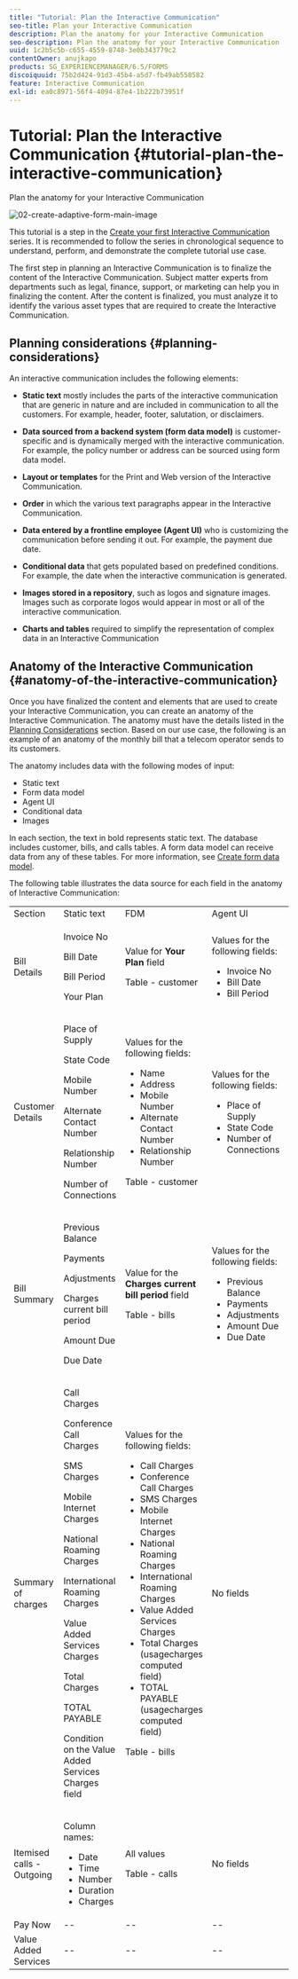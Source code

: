 ```yaml
---
title: "Tutorial: Plan the Interactive Communication"
seo-title: Plan your Interactive Communication
description: Plan the anatomy for your Interactive Communication
seo-description: Plan the anatomy for your Interactive Communication
uuid: 1c2b5c5b-c655-4559-8748-3e0b343779c2
contentOwner: anujkapo
products: SG_EXPERIENCEMANAGER/6.5/FORMS
discoiquuid: 75b2d424-91d3-45b4-a5d7-fb49ab558582
feature: Interactive Communication
exl-id: ea0c8971-56f4-4094-87e4-1b222b73951f
---
```

# Tutorial: Plan the Interactive Communication {#tutorial-plan-the-interactive-communication}

Plan the anatomy for your Interactive Communication

 ![02-create-adaptive-form-main-image](assets/02-create-adaptive-form-main-image.png)

This tutorial is a step in the [Create your first Interactive Communication](/help/forms/using/create-your-first-interactive-communication.md) series. It is recommended to follow the series in chronological sequence to understand, perform, and demonstrate the complete tutorial use case.

The first step in planning an Interactive Communication is to finalize the content of the Interactive Communication. Subject matter experts from departments such as legal, finance, support, or marketing can help you in finalizing the content. After the content is finalized, you must analyze it to identify the various asset types that are required to create the Interactive Communication.

## Planning considerations {#planning-considerations}

An interactive communication includes the following elements:

* **Static text** mostly includes the parts of the interactive communication that are generic in nature and are included in communication to all the customers. For example, header, footer, salutation, or disclaimers.
* **Data sourced from a backend system (form data model)** is customer-specific and is dynamically merged with the interactive communication. For example, the policy number or address can be sourced using form data model.
* **Layout or templates** for the Print and Web version of the Interactive Communication.
* **Order** in which the various text paragraphs appear in the Interactive Communication.
* **Data entered by a frontline employee (Agent UI)** who is customizing the communication before sending it out. For example, the payment due date.

* **Conditional data** that gets populated based on predefined conditions. For example, the date when the interactive communication is generated.
* **Images stored in a repository**, such as logos and signature images. Images such as corporate logos would appear in most or all of the interactive communication.
* **Charts and tables** required to simplify the representation of complex data in an Interactive Communication

## Anatomy of the Interactive Communication {#anatomy-of-the-interactive-communication}

Once you have finalized the content and elements that are used to create your Interactive Communication, you can create an anatomy of the Interactive Communication. The anatomy must have the details listed in the [Planning Considerations](/help/forms/using/planning-interactive-communications.md#planning-considerations) section. Based on our use case, the following is an example of an anatomy of the monthly bill that a telecom operator sends to its customers.

The anatomy includes data with the following modes of input:

* Static text
* Form data model
* Agent UI
* Conditional data
* Images

In each section, the text in bold represents static text. The database includes customer, bills, and calls tables. A form data model can receive data from any of these tables. For more information, see [Create form data model](/help/forms/using/create-form-data-model0.md).

The following table illustrates the data source for each field in the anatomy of Interactive Communication:

<table>
 <tbody>
  <tr>
   <td>Section</td>
   <td>Static text</td>
   <td>FDM </td>
   <td>Agent UI</td>
   <td>Images</td>
  </tr>
  <tr>
   <td>Bill Details</td>
   <td><p>Invoice No</p> <p>Bill Date</p> <p>Bill Period</p> <p>Your Plan</p> </td>
   <td><p>Value for <strong>Your Plan </strong>field</p> <p>Table - customer</p> </td>
   <td><p>Values for the following fields:</p>
    <ul>
     <li>Invoice No</li>
     <li>Bill Date</li>
     <li>Bill Period</li>
    </ul> <p> </p> </td>
   <td>--</td>
  </tr>
  <tr>
   <td>Customer Details</td>
   <td><p>Place of Supply</p> <p>State Code</p> <p>Mobile Number</p> <p>Alternate Contact Number</p> <p>Relationship Number</p> <p>Number of Connections</p> </td>
   <td><p>Values for the following fields:</p>
    <ul>
     <li>Name</li>
     <li>Address</li>
     <li>Mobile Number</li>
     <li>Alternate Contact Number</li>
     <li>Relationship Number</li>
    </ul> <p>Table - customer</p> </td>
   <td><p>Values for the following fields:</p>
    <ul>
     <li>Place of Supply</li>
     <li>State Code</li>
     <li>Number of Connections</li>
    </ul> </td>
   <td>--</td>
  </tr>
  <tr>
   <td>Bill Summary</td>
   <td><p>Previous Balance</p> <p>Payments</p> <p>Adjustments</p> <p>Charges current bill period</p> <p>Amount Due</p> <p>Due Date</p> </td>
   <td><p>Value for the <strong>Charges current bill period </strong> field</p> <p>Table - bills</p> </td>
   <td><p>Values for the following fields:</p>
    <ul>
     <li>Previous Balance</li>
     <li>Payments</li>
     <li>Adjustments</li>
     <li>Amount Due</li>
     <li>Due Date</li>
    </ul> </td>
   <td>--</td>
  </tr>
  <tr>
   <td>Summary of charges</td>
   <td><p>Call Charges</p> <p>Conference Call Charges</p> <p>SMS Charges </p> <p>Mobile Internet Charges</p> <p>National Roaming Charges</p> <p>International Roaming Charges</p> <p>Value Added Services Charges</p> <p>Total Charges</p> <p>TOTAL PAYABLE</p> <p>Condition on the Value Added Services Charges field</p> </td>
   <td><p>Values for the following fields:</p>
    <ul>
     <li>Call Charges</li>
     <li>Conference Call Charges</li>
     <li>SMS Charges </li>
     <li>Mobile Internet Charges</li>
     <li>National Roaming Charges</li>
     <li>International Roaming Charges</li>
     <li>Value Added Services Charges</li>
     <li>Total Charges (usagecharges computed field)</li>
     <li>TOTAL PAYABLE (usagecharges computed field)</li>
    </ul> <p>Table - bills</p> </td>
   <td>No fields</td>
   <td>--</td>
  </tr>
  <tr>
   <td>Itemised calls - Outgoing</td>
   <td><p>Column names:</p>
    <ul>
     <li>Date</li>
     <li>Time</li>
     <li>Number</li>
     <li>Duration</li>
     <li>Charges</li>
    </ul> </td>
   <td><p>All values</p> <p>Table - calls</p> </td>
   <td>No fields</td>
   <td>--</td>
  </tr>
  <tr>
   <td>Pay Now</td>
   <td>--</td>
   <td>--</td>
   <td>--</td>
   <td>PayNow</td>
  </tr>
  <tr>
   <td>Value Added Services</td>
   <td>--</td>
   <td>--</td>
   <td>--</td>
   <td>ValueAddedServices</td>
  </tr>
 </tbody>
</table>
